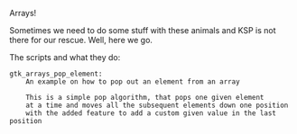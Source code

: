 Arrays!

Sometimes we need to do some stuff with these animals and 
KSP is not there for our rescue. Well, here we go.

The scripts and what they do:

    gtk_arrays_pop_element:
        An example on how to pop out an element from an array

        This is a simple pop algorithm, that pops one given element
        at a time and moves all the subsequent elements down one position
        with the added feature to add a custom given value in the last position